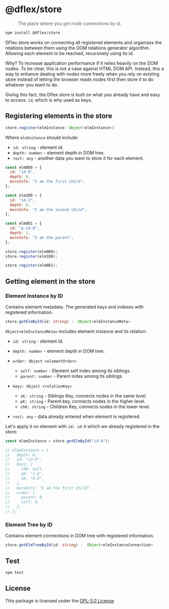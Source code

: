 # @dflex/store

> The place where you get node connections by id.

```bash
npm install @dflex/store
```

DFlex store works on connecting all registered elements and organizes the
relations between them using the DOM relations generator algorithm. Allowing
each element to be reached, recursively using its id.

Why? To increase application performance if it relies heavily on the DOM nodes. To
be clear, this is not a case against HTML DOM API. Instead, this a way to
enhance dealing with nodes more freely when you rely on existing store instead
of letting the browser reads nodes first then store it to do whatever you want
to do.

Giving this fact, the Dflex store is built on what you already have and easy to
access: `id`, which is why used as keys.

## Registering elements in the store

```ts
store.register(elmInstance: Object<elmInstance>)
```

Where `elmInstance` should include:

- `id: string` - element id.
- `depth: number` - element depth in DOM tree.
- `rest: any` - another data you want to store it for each element.

```js
const elm0D0 = {
  id: "id-0",
  depth: 0,
  moreInfo: "I am the first child",
};

const elm1D0 = {
  id: "id-1",
  depth: 0,
  moreInfo: "I am the second child",
};

const elm0D1 = {
  id: "p-id-0",
  depth: 1,
  moreInfo: "I am the parent",
};

store.register(elm0D0);
store.register(elm1D0);

store.register(elm0D1);
```

## Getting element in the store

### Element Instance by ID

Contains element metadata. The generated keys and indexes with registered
information.

```ts
store.getElmById(id: string) :  Object<elmInstanceMeta>
```

`Object<elmInstanceMeta>` includes element instance and its relation:

- `id: string` - element id.

- `depth: number` - element depth in DOM tree.

- `order: Object <elementOrder>`

  - `self: number` - Element self index among its siblings.
  - `parent: number` - Parent index among its siblings.

- `keys: Object <relationKey>`

  - `sK: string` - Siblings Key, connects nodes in the same level.
  - `pK: string` - Parent key, connects nodes in the higher level.
  - `chK: string` - Children Key, connects nodes in the lower level.

- `rest: any` - data already entered when element is registered.

Let's apply it on element with `id: id-0` which we already registered in the
store:

```js
const elemInstance = store.getElmById("id-0");

// elemInstance = {
//   depth: 0,
//   id: "id-0",
//   keys: {
//     chK: null,
//     pK: "1-0",
//     sK: "0-0",
//   },
//   moreInfo: "I am the first child",
//   order: {
//     parent: 0,
//     self: 0,
//   },
// };
```

### Element Tree by ID

Contains element connections in DOM tree with registered information.

```ts
store.getElmTreeById(id: string) :  Object<elmInstanceConnection>
```

## Test

```sh
npm test
```

## License

This package is licensed under the [GPL-3.0 License](https://github.com/jalal246/dflex/tree/master/packages/store/LICENSE)
